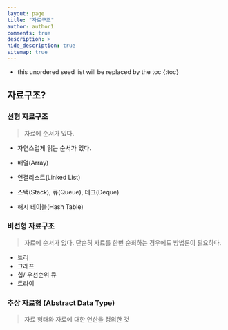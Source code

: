 ```yaml
---
layout: page
title: "자료구조"
author: author1
comments: true
description: >
hide_description: true
sitemap: true
---
```


* this unordered seed list will be replaced by the toc
{:toc}

## 자료구조?
>  

### 선형 자료구조
> 자료에 순서가 있다.
- 자연스럽게 읽는 순서가 있다.

- 배열(Array)
- 연결리스트(Linked List)
- 스택(Stack), 큐(Queue), 데크(Deque)
- 해시 테이블(Hash Table)

### 비선형 자료구조 
> 자료에 순서가 없다.
단순히 자료를 한번 순회하는 경우에도 방법론이 필요하다.

- 트리
- 그래프
- 힙/ 우선순위 큐
- 트라이 

### 추상 자료형 (Abstract Data Type)
> 자료 형태와 자료에 대한 연산을 정의한 것

